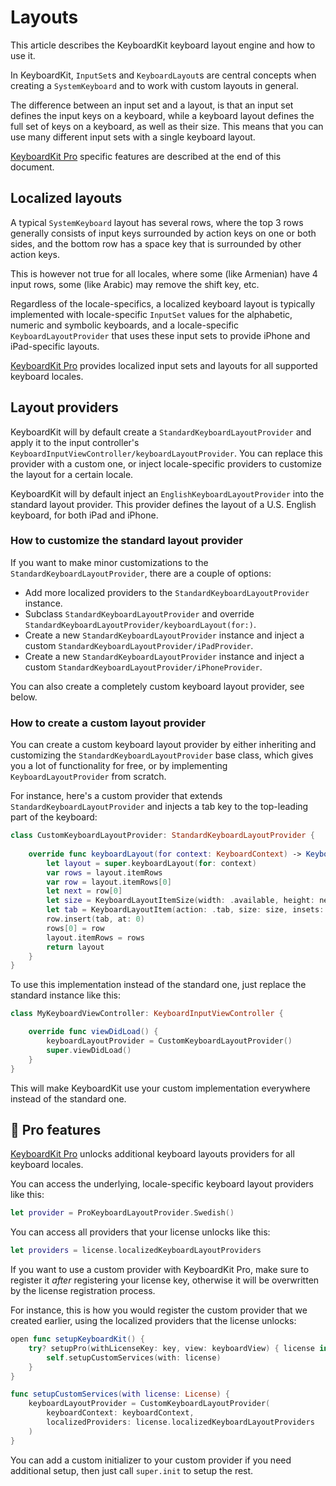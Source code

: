 # Layouts

This article describes the KeyboardKit keyboard layout engine and how to use it. 

In KeyboardKit, ``InputSet``s and ``KeyboardLayout``s are central concepts when creating a ``SystemKeyboard`` and to work with custom layouts in general.

The difference between an input set and a layout, is that an input set defines the input keys on a keyboard, while a keyboard layout defines the full set of keys on a keyboard, as well as their size. This means that you can use many different input sets with a single keyboard layout. 

[KeyboardKit Pro][Pro] specific features are described at the end of this document.



## Localized layouts

A typical ``SystemKeyboard`` layout has several rows, where the top 3 rows generally consists of input keys surrounded by action keys on one or both sides, and the bottom row has a space key that is surrounded by other action keys. 

This is however not true for all locales, where some (like Armenian) have 4 input rows, some (like Arabic) may remove the shift key, etc.

Regardless of the locale-specifics, a localized keyboard layout is typically implemented with locale-specific ``InputSet`` values for the alphabetic, numeric and symbolic keyboards, and a locale-specific ``KeyboardLayoutProvider`` that uses these input sets to provide iPhone and iPad-specific layouts. 

[KeyboardKit Pro][Pro] provides localized input sets and layouts for all supported keyboard locales.



## Layout providers

KeyboardKit will by default create a ``StandardKeyboardLayoutProvider`` and apply it to the input controller's ``KeyboardInputViewController/keyboardLayoutProvider``. You can replace this provider with a custom one, or inject locale-specific providers to customize the layout for a certain locale. 

KeyboardKit will by default inject an ``EnglishKeyboardLayoutProvider`` into the standard layout provider. This provider defines the layout of a U.S. English keyboard, for both iPad and iPhone.


### How to customize the standard layout provider

If you want to make minor customizations to the ``StandardKeyboardLayoutProvider``, there are a couple of options:

* Add more localized providers to the ``StandardKeyboardLayoutProvider`` instance. 
* Subclass ``StandardKeyboardLayoutProvider`` and override ``StandardKeyboardLayoutProvider/keyboardLayout(for:)``.
* Create a new ``StandardKeyboardLayoutProvider`` instance and inject a custom ``StandardKeyboardLayoutProvider/iPadProvider``.
* Create a new ``StandardKeyboardLayoutProvider`` instance and inject a custom ``StandardKeyboardLayoutProvider/iPhoneProvider``.

You can also create a completely custom keyboard layout provider, see below.


### How to create a custom layout provider

You can create a custom keyboard layout provider by either inheriting and customizing the ``StandardKeyboardLayoutProvider`` base class, which gives you a lot of functionality for free, or by implementing ``KeyboardLayoutProvider`` from scratch.

For instance, here's a custom provider that extends ``StandardKeyboardLayoutProvider`` and injects a tab key to the top-leading part of the keyboard:

```swift
class CustomKeyboardLayoutProvider: StandardKeyboardLayoutProvider {
    
    override func keyboardLayout(for context: KeyboardContext) -> KeyboardLayout {
        let layout = super.keyboardLayout(for: context)
        var rows = layout.itemRows
        var row = layout.itemRows[0]
        let next = row[0]
        let size = KeyboardLayoutItemSize(width: .available, height: next.size.height)
        let tab = KeyboardLayoutItem(action: .tab, size: size, insets: next.insets)
        row.insert(tab, at: 0)
        rows[0] = row
        layout.itemRows = rows
        return layout
    }
}
```

To use this implementation instead of the standard one, just replace the standard instance like this:

```swift
class MyKeyboardViewController: KeyboardInputViewController {

    override func viewDidLoad() {
        keyboardLayoutProvider = CustomKeyboardLayoutProvider()
        super.viewDidLoad()
    }
}
```

This will make KeyboardKit use your custom implementation everywhere instead of the standard one.



## 👑 Pro features

[KeyboardKit Pro][Pro] unlocks additional keyboard layouts providers for all keyboard locales.

You can access the underlying, locale-specific keyboard layout providers like this:

```swift
let provider = ProKeyboardLayoutProvider.Swedish()
```

You can access all providers that your license unlocks like this:

```swift
let providers = license.localizedKeyboardLayoutProviders
```

If you want to use a custom provider with KeyboardKit Pro, make sure to register it *after* registering your license key, otherwise it will be overwritten by the license registration process.

For instance, this is how you would register the custom provider that we created earlier, using the localized providers that the license unlocks:

```swift
open func setupKeyboardKit() {
    try? setupPro(withLicenseKey: key, view: keyboardView) { license in
        self.setupCustomServices(with: license)
    }
}

func setupCustomServices(with license: License) {
    keyboardLayoutProvider = CustomKeyboardLayoutProvider(
        keyboardContext: keyboardContext,
        localizedProviders: license.localizedKeyboardLayoutProviders
    )
}
```

You can add a custom initializer to your custom provider if you need additional setup, then just call `super.init` to setup the rest.



[Pro]: https://github.com/KeyboardKit/KeyboardKitPro   
